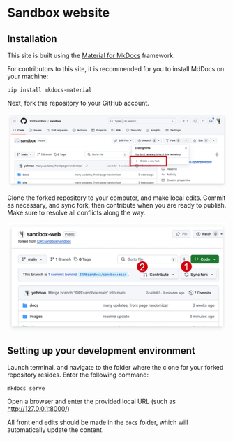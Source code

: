 # Sandbox website

## Installation

This site is built using the [Material for MkDocs](https://squidfunk.github.io/mkdocs-material/getting-started/) framework. 

For contributors to this site, it is recommended for you to install MdDocs on your machine:

```
pip install mkdocs-material
```

Next, fork this repository to your GitHub account.

![Alt text](images/fork1.jpg)

Clone the forked repository to your computer, and make local edits. Commit as necessary, and sync fork, then contribute when you are ready to publish. Make sure to resolve all conflicts along the way.

![Alt text](images/fork2.jpg)

## Setting up your development environment

Launch terminal, and navigate to the folder where the clone for your forked repository resides. Enter the following command:

```
mkdocs serve
```

Open a browser and enter the provided local URL (such as http://127.0.0.1:8000/)

All front end edits should be made in the `docs` folder, which will automatically update the content. 
